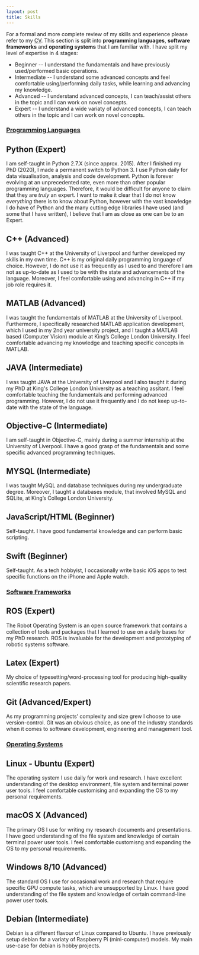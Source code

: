 ```yaml
---
layout: post
title: Skills
---
```


For a formal and more complete review of my skills and experience please refer to my [CV](/personal/content/TZhivkov_CV_011.pdf).
This section is split into **programming languages**, **software frameworks** and **operating systems** that I am familiar with.
I have split my level of expertise in 4 stages:

* Beginner -- I understand the fundamentals and have previously used/performed basic operations.
* Intermediate -- I understand some advanced concepts and feel comfortable using/performing daily tasks, while learning and advancing my knowledge.
* Advanced -- I understand advanced concepts, I can teach/assist others in the topic and I can work on novel concepts.
* Expert -- I understand a wide variaty of advanced concepts, I can teach others in the topic and I can work on novel concepts.

### <ins>Programming Languages</ins>

## Python (Expert)

I am self-taught in Python 2.7.X (since approx. 2015). After I finished my PhD (2020), I made a permanent switch to Python 3. 
I use Python daily for data visualisation, analysis and code development. 
Python is forever evolving at an unprecedented rate, even more than other popular programming languages. 
Therefore, it would be difficult for anyone to claim that they are _truly_ an expert. 
I want to make it clear that I do not know _everything_ there is to know about Python, however with the vast knowledge I do have of Python and the many cutting edge libraries I have used (and some that I have written), I believe that I am as close as one can be to an Expert.

## C++ (Advanced)

I was taught C++ at the University of Liverpool and further developed my skills in my own time. 
C++ is my original daily programming language of choice.
However, I do not use it as frequently as I used to and therefore I am not as up-to-date as I used to be with the state and advancements of the language.
Moreover, I feel comfortable using and advancing in C++ if my job role requires it.

## MATLAB (Advanced)

I was taught the fundamentals of MATLAB at the University of Liverpool. 
Furthermore, I specifically researched MATLAB application development, which I used in my 2nd year university project, and I taught a MATLAB based (Computer Vision) module at King’s College London University.
I feel comfortable advancing my knowledge and teaching specific concepts in MATLAB.

## JAVA (Intermediate)

I was taught JAVA at the University of Liverpool and I also taught it during my PhD at King's College London University as a teaching assitant. 
I feel comfortable teaching the fundamentals and performing advanced programming.
However, I do not use it frequently and I do not keep up-to-date with the state of the language.

## Objective-C (Intermediate)

I am self-taught in Objective-C, mainly during a summer internship at the University of Liverpool. 
I have a good grasp of the fundamentals and some specific advanced programming techniques.


## MYSQL (Intermediate)

I was taught MySQL and database techniques during my undergraduate degree. 
Moreover, I taught a databases module, that involved MySQL and SQLite, at King’s College London University.

## JavaScript/HTML (Beginner)

Self-taught.
I have good fundamental knowledge and can perform basic scripting.

## Swift (Beginner)

Self-taught.
As a tech hobbyist, I occasionally write basic iOS apps to test specific functions on the iPhone and Apple watch.

### <ins>Software Frameworks</ins>

## ROS (Expert)

The Robot Operating System is an open source framework that contains a collection of tools and packages that I learned to use on a daily bases for my PhD research. ROS is invaluable for the development and prototyping of robotic systems software.

## Latex (Expert)

My choice of typesetting/word-processing tool for producing high-quality scientific research papers.

## Git (Advanced/Expert)

As my programming projects’ complexity and size grew I choose to use version-control.
Git was an obvious choice, as one of the industry standards when it comes to software development, engineering and management tool.

### <ins>Operating Systems</ins>

## Linux - Ubuntu (Expert)

The operating system I use daily for work and research. 
I have excellent understanding of the desktop environment, file system and terminal power user tools.
I feel comfortable customising and expanding the OS to my personal requirements.

## macOS X (Advanced)

The primary OS I use for writing my research documents and presentations. 
I have good understanding of the file system and knowledge of certain terminal power user tools.
I feel comfortable customisng and expanding the OS to my personal requirements.

## Windows 8/10 (Advanced)

The standard OS I use for occasional work and research that require specific GPU compute tasks, which are unsupported by Linux. 
I have good understanding of the file system and knowledge of certain command-line power user tools.

## Debian (Intermediate)

Debian is a different flavour of Linux compared to Ubuntu. 
I have previously setup debian for a variaty of Raspberry Pi (mini-computer) models.
My main use-case for debian is hobby projects.
